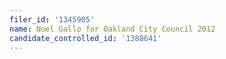 ```yaml
---
filer_id: '1345905'
name: Noel Gallo for Oakland City Council 2012
candidate_controlled_id: '1388641'
---
```

